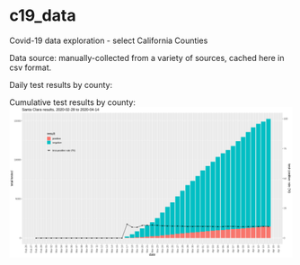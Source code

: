 # c19_data
Covid-19 data exploration - select California Counties

Data source: manually-collected from a variety of sources, cached here in csv
format.

Daily test results by county:

Cumulative test results by county:
![alt text](https://github.com/aaronferrucci/c19_data/blob/ca-counties/images/Santa%20Clara_test_results.png "Santa Clara test results")
